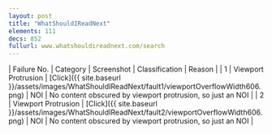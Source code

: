 ```yaml
---
layout: post
title: "WhatShouldIReadNext"
elements: 111
decs: 852
fullurl: www.whatshouldireadnext.com/search
---
```

| Failure No. | Category | Screenshot | Classification | Reason | 
| 1 | Viewport Protrusion | [Click]({{ site.baseurl }}/assets/images/WhatShouldIReadNext/fault1/viewportOverflowWidth606.png) | NOI | No content obscured by viewport protrusion, so just an NOI |
| 2 | Viewport Protrusion | [Click]({{ site.baseurl }}/assets/images/WhatShouldIReadNext/fault2/viewportOverflowWidth606.png) | NOI | No content obscured by viewport protrusion, so just an NOI |
